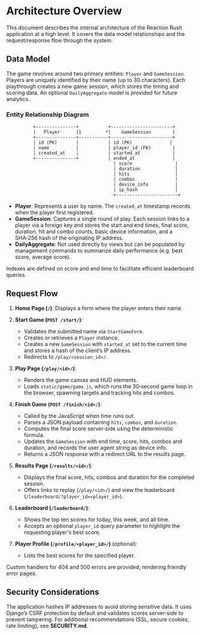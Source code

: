 # Architecture Overview

This document describes the internal architecture of the Reaction Rush
application at a high level. It covers the data model relationships and the
request/response flow through the system.

## Data Model

The game revolves around two primary entities: `Player` and `GameSession`.
Players are uniquely identified by their name (up to 30 characters). Each
playthrough creates a new game session, which stores the timing and scoring
data. An optional `DailyAggregate` model is provided for future analytics.

### Entity Relationship Diagram

```
          +---------------+           +-----------------------+
          |   Player      |1         *|    GameSession        |
          +---------------+-----------+-----------------------+
          | id (PK)       |           | id (PK)              |
          | name          |           | player_id (FK)        |
          | created_at    |           | started_at            |
          +---------------+           | ended_at              |
                                        | score                |
                                        | duration             |
                                        | hits                 |
                                        | combos               |
                                        | device_info          |
                                        | ip_hash              |
                                        +-----------------------+
```

- **Player**: Represents a user by name. The `created_at` timestamp records
  when the player first registered.
- **GameSession**: Captures a single round of play. Each session links to a
  player via a foreign key and stores the start and end times, final
  score, duration, hit and combo counts, basic device information,
  and a SHA‑256 hash of the originating IP address.
- **DailyAggregate**: Not used directly by views but can be populated by
  management commands to summarize daily performance (e.g. best score,
  average score).

Indexes are defined on score and end time to facilitate efficient
leaderboard queries.

## Request Flow

1. **Home Page (`/`)**: Displays a form where the player enters their name.

2. **Start Game (`POST /start/`)**:
   - Validates the submitted name via `StartGameForm`.
   - Creates or retrieves a `Player` instance.
   - Creates a new `GameSession` with `started_at` set to the current
     time and stores a hash of the client’s IP address.
   - Redirects to `/play/<session_id>/`.

3. **Play Page (`/play/<id>/`)**:
   - Renders the game canvas and HUD elements.
   - Loads `static/game/game.js`, which runs the 30‑second game loop in
     the browser, spawning targets and tracking hits and combos.

4. **Finish Game (`POST /finish/<id>/`)**:
   - Called by the JavaScript when time runs out.
   - Parses a JSON payload containing `hits`, `combos`, and `duration`.
   - Computes the final score server‑side using the deterministic formula.
   - Updates the `GameSession` with end time, score, hits, combos and
     duration, and records the user agent string as device info.
   - Returns a JSON response with a redirect URL to the results page.

5. **Results Page (`/results/<id>/`)**:
   - Displays the final score, hits, combos and duration for the
     completed session.
   - Offers links to replay (`/play/<id>/`) and view the leaderboard
     (`/leaderboard/?player_id=<player_id>`).

6. **Leaderboard (`/leaderboard/`)**:
   - Shows the top ten scores for today, this week, and all time.
   - Accepts an optional `player_id` query parameter to highlight the
     requesting player's best score.

7. **Player Profile (`/profile/<player_id>/`)** (optional):
   - Lists the best scores for the specified player.

Custom handlers for 404 and 500 errors are provided, rendering friendly
error pages.

## Security Considerations

The application hashes IP addresses to avoid storing sensitive data. It
uses Django’s CSRF protection by default and validates scores server‑side
to prevent tampering. For additional recommendations (SSL, secure
cookies, rate limiting), see **SECURITY.md**.